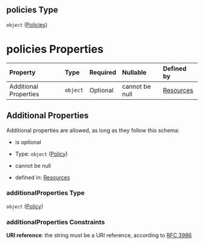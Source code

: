 ## policies Type

`object` ([Policies](resources-properties-policies.md))

# policies Properties

| Property              | Type     | Required | Nullable       | Defined by                                                                                           |
| :-------------------- | :------- | :------- | :------------- | :--------------------------------------------------------------------------------------------------- |
| Additional Properties | `object` | Optional | cannot be null | [Resources](definitions-definitions-policy.md "#/properties/policies/additionalProperties") |

## Additional Properties

Additional properties are allowed, as long as they follow this schema:



*   is optional

*   Type: `object` ([Policy](definitions-definitions-policy.md))

*   cannot be null

*   defined in: [Resources](definitions-definitions-policy.md "#/properties/policies/additionalProperties")

### additionalProperties Type

`object` ([Policy](definitions-definitions-policy.md))

### additionalProperties Constraints

**URI reference**: the string must be a URI reference, according to [RFC 3986](https://tools.ietf.org/html/rfc3986 "check the specification")
